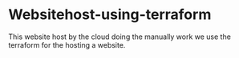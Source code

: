 # Websitehost-using-terraform
This website host by the cloud doing the manually work we use the terraform for the hosting a website. 
